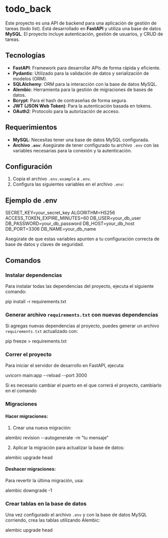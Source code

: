 # todo_back

Este proyecto es una API de backend para una aplicación de gestión de tareas (todo list). Está desarrollado en **FastAPI** y utiliza una base de datos **MySQL**. El proyecto incluye autenticación, gestión de usuarios, y CRUD de tareas.

## Tecnologías

- **FastAPI**: Framework para desarrollar APIs de forma rápida y eficiente.
- **Pydantic**: Utilizado para la validación de datos y serialización de modelos (ORM).
- **SQLAlchemy**: ORM para la interacción con la base de datos MySQL.
- **Alembic**: Herramienta para la gestión de migraciones de bases de datos.
- **Bcrypt**: Para el hash de contraseñas de forma segura.
- **JWT (JSON Web Token)**: Para la autenticación basada en tokens.
- **OAuth2**: Protocolo para la autorización de acceso.

## Requerimientos

- **MySQL**: Necesitas tener una base de datos MySQL configurada.
- **Archivo `.env`**: Asegúrate de tener configurado tu archivo `.env` con las variables necesarias para la conexión y la autenticación.

## Configuración

1. Copia el archivo `.env.example` a `.env`.
2. Configura las siguientes variables en el archivo `.env`:
   
## Ejemplo de .env

SECRET_KEY=your_secret_key
ALGORITHM=HS256
ACCESS_TOKEN_EXPIRE_MINUTES=60
DB_USER=your_db_user
DB_PASSWORD=your_db_password
DB_HOST=your_db_host
DB_PORT=3306
DB_NAME=your_db_name


Asegúrate de que estas variables apunten a tu configuración correcta de base de datos y claves de seguridad.

## Comandos

### Instalar dependencias

Para instalar todas las dependencias del proyecto, ejecuta el siguiente comando:

pip install -r requirements.txt

### Generar archivo `requirements.txt` con nuevas dependencias

Si agregas nuevas dependencias al proyecto, puedes generar un archivo `requirements.txt` actualizado con:

pip freeze > requirements.txt

### Correr el proyecto

Para iniciar el servidor de desarrollo en FastAPI, ejecuta:

uvicorn main:app --reload --port 3000

Si es necesario cambiar el puerto en el que correrá el proyecto, cambiarlo en el comando

### Migraciones

#### Hacer migraciones:

1. Crear una nueva migración:

alembic revision --autogenerate -m "tu mensaje"


2. Aplicar la migración para actualizar la base de datos:

alembic upgrade head


#### Deshacer migraciones:

Para revertir la última migración, usa:

alembic downgrade -1


### Crear tablas en la base de datos

Una vez configurado el archivo `.env` y con la base de datos MySQL corriendo, crea las tablas utilizando Alembic:

alembic upgrade head


